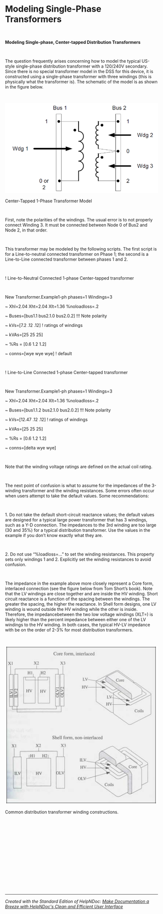 # Modeling Single-Phase Transformers

&nbsp;

**Modeling Single-phase, Center-tapped Distribution Transformers**

&nbsp;

The question frequently arises concerning how to model the typical US-style single-phase distribution transformer with a 120/240V secondary. Since there is no special transformer model in the DSS for this device, it is constructed using a single-phase transformer with three windings (this is physically what the transformer is). The schematic of the model is as shown in the figure below.

&nbsp;

![Image](<lib/NewItem178.png>)

Center-Tapped 1-Phase Transformer Model

&nbsp;

First, note the polarities of the windings. The usual error is to not properly connect Winding 3. It must be connected between Node 0 of Bus2 and Node 2, in that order.

&nbsp;

This transformer may be modeled by the following scripts. The first script is for a Line-to-neutral connected transformer on Phase 1; the second is a Line-to-Line connected transformer between phases 1 and 2.

&nbsp;

\! Line-to-Neutral Connected 1-phase Center-tapped transformer

&nbsp;

New Transformer.Example1-ph phases=1 Windings=3

\~ Xhl=2.04 Xht=2.04 Xlt=1.36 %noloadloss=.2

\~ Buses=\[bus1.1 bus2.1.0 bus2.0.2\] \!\!\! Note polarity

\~ kVs=\[7.2 .12 .12\] \! ratings of windings

\~ kVAs=\[25 25 25\]

\~ %Rs = \[0.6 1.2 1.2\]

\~ conns=\[wye wye wye\] \! default

&nbsp;

\! Line-to-Line Connected 1-phase Center-tapped transformer

&nbsp;

New Transformer.Example1-ph phases=1 Windings=3

\~ Xhl=2.04 Xht=2.04 Xlt=1.36 %noloadloss=.2

\~ Buses=\[bus1.1.2 bus2.1.0 bus2.0.2\] \!\!\! Note polarity

\~ kVs=\[12.47 .12 .12\] \! ratings of windings

\~ kVAs=\[25 25 25\]

\~ %Rs = \[0.6 1.2 1.2\]

\~ conns=\[delta wye wye\]

&nbsp;

Note that the winding voltage ratings are defined on the actual coil rating.

&nbsp;

The next point of confusion is what to assume for the impedances of the 3-winding transformer and the winding resistances. Some errors often occur when users attempt to take the default values. Some recommendations:

&nbsp;

&#49;. Do not take the default short-circuit reactance values; the default values are designed for a typical large power transformer that has 3 windings, such as a Y-D connection. The impedances to the 3rd winding are too large (30 and 35%) for a typical distribution transformer. Use the values in the example if you don’t know exactly what they are.

&nbsp;

&#50;. Do not use “%loadloss=…” to set the winding resistances. This property sets only windings 1 and 2. Explicitly set the winding resistances to avoid confusion.

&nbsp;

The impedance in the example above more closely represent a Core form, interlaced connection (see the figure below from Tom Short’s book). Note that the LV windings are close together and are inside the HV winding. Short circuit reactance is a function of the spacing between the windings. The greater the spacing, the higher the reactance. In Shell form designs, one LV winding is wound outside the HV winding while the other is inside. Therefore, the impedancebetween the two low voltage windings (XLT=) is likely higher than the percent impedance between either one of the LV windings to the HV winding. In both cases, the typical HV-LV impedance with be on the order of 2-3% for most distribution transformers.

&nbsp;

![Image](<lib/NewItem179.png>)

Common distribution transformer winding constructions.

&nbsp;

&nbsp;

&nbsp;

&nbsp;

&nbsp;

&nbsp;

&nbsp;

&nbsp;


***
_Created with the Standard Edition of HelpNDoc: [Make Documentation a Breeze with HelpNDoc's Clean and Efficient User Interface](<https://www.helpndoc.com/feature-tour/stunning-user-interface/>)_
